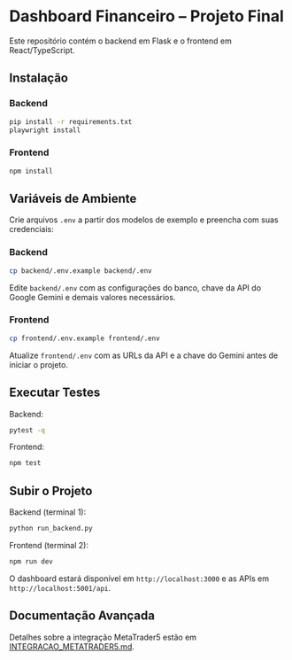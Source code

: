 # Dashboard Financeiro – Projeto Final

Este repositório contém o backend em Flask e o frontend em React/TypeScript.

## Instalação

### Backend
```bash
pip install -r requirements.txt
playwright install
```

### Frontend
```bash
npm install
```

## Variáveis de Ambiente

Crie arquivos `.env` a partir dos modelos de exemplo e preencha com suas credenciais:

### Backend
```bash
cp backend/.env.example backend/.env
```
Edite `backend/.env` com as configurações do banco, chave da API do Google Gemini e demais valores necessários.

### Frontend
```bash
cp frontend/.env.example frontend/.env
```
Atualize `frontend/.env` com as URLs da API e a chave do Gemini antes de iniciar o projeto.

## Executar Testes

Backend:
```bash
pytest -q
```

Frontend:
```bash
npm test
```

## Subir o Projeto

Backend (terminal 1):
```bash
python run_backend.py
```

Frontend (terminal 2):
```bash
npm run dev
```

O dashboard estará disponível em `http://localhost:3000` e as APIs em `http://localhost:5001/api`.

## Documentação Avançada

Detalhes sobre a integração MetaTrader5 estão em [INTEGRACAO_METATRADER5.md](INTEGRACAO_METATRADER5.md).
